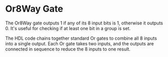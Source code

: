 # Or8Way Gate

The Or8Way gate outputs 1 if any of its 8 input bits is 1, otherwise it outputs 0. It's useful for checking if at least one bit in a group is set.

The HDL code chains together standard Or gates to combine all 8 inputs into a single output. Each Or gate takes two inputs, and the outputs are connected in sequence to reduce the 8 inputs to one result.